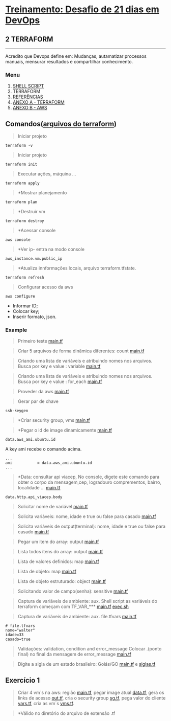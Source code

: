 # [Treinamento: Desafio de 21 dias em DevOps](../../README.md)
## 2 TERRAFORM
<hr>
Acredito que Devops define em: Mudanças, autamatizar processos manuais, mensurar resultados e compartilhar conhecimento.

### Menu
1. [SHELL SCRIPT](../shellscript/shellscript.md)
2. TERRAFORM
3. [REFERÊNCIAS](./../credit/credit.md)
4. [ANEXO A - TERRAFORM](../terraform/install/anexo_A_terraform_install.md)
5. [ANEXO B - AWS](../terraform/install/anexo_B_aws_install.md)

## Comandos([arquivos do terraform](example))

> Iniciar projeto
```
terraform -v
```

> Iniciar projeto
```
terraform init
```

> Executar ações, máquina ...
```
terraform apply
```

> *Mostrar planejamento
```
terraform plan
```

> *Destruir vm
```
terraform destroy
```

> *Acessar console
```
aws console
```

> *Ver ip- entra na modo console
```
aws_instance.vm.public_ip
```

> *Atualiza innformações locais, arquivo terraform.tfstate.
```
terraform refresh
```

> Configurar acesso da aws
```
aws configure
```
* Informar ID;
* Colocar key;
* Inserir formato, json.

### Example

> Primeiro teste
[main.tf](example/1/main.tf)

> Criar 5 arquivos de forma dinâmica diferentes: count
[main.tf](example/2/main.tf)

> Criando uma lista de variáveis e atribuindo nomes nos arquivos. Busca por key e value : variable
[main.tf](example/3/main.tf)

> Criando uma lista de variáveis e atribuindo nomes nos arquivos. Busca por key e value : for_each
[main.tf](example/3/main.tf)

> Proveder da aws
[main.tf](example/providers/1/main.tf)


> Gerar par de chave 
```
ssh-keygen
```

<!-- Pega o conteúdo -->
> *Criar security group, vms 
[main.tf](example/providers/3/main.tf)

> *Pegar o id de image dinamicamente
[main.tf](example/providers/4-data/main.tf)
```
data.aws_ami.ubuntu.id
```
A key ami recebe o comando acima.
```
...
ami           = data.aws_ami.ubuntu.id
...
```

> *Data: consultar api viacep,
No console, digete este comando para obter o corpo da mensagem,cep, logradouro comprementos, bairro, localidade ...
[main.tf](example/providers/4-data/api/main.tf)
```
data.http.api_viacep.body
```

> Solicitar nome de variável
[main.tf](example/5-variaveis/1/main.tf)

> Solicita variáveis: nome, idade e true ou false para casado
[main.tf](example/5-variaveis/2/main.tf)

> Solicita variáveis de output(terminal): nome, idade e true ou false para casado 
[main.tf](example/6-output/1/main.tf)


> Pegar um item do array: output 
[main.tf](example/6-output/2/main.tf)


> Lista todos itens do array: output 
[main.tf](example/6-output/3/main.tf)


> Lista de valores definidos: map 
[main.tf](example/6-output/4/main.tf)

> Lista de objeto: map 
[main.tf](example/6-output/5/main.tf)

> Lista de objeto estruturado: object 
[main.tf](example/6-output/6/main.tf)

> Solicitando valor de campo(senha): sensitive
[main.tf](example/6-output/7/main.tf)

> Captura de variáveis de ambiente: aux. Shell script
as variáveis do terraform começam com TF_VAR_***
[main.tf](example/6-output/8/main.tf)
[exec.sh](example/6-output/8/exec.sh)

> Captura de variáveis de ambiente: aux. file.tfvars
[main.tf](example/6-output/9/main.tf)
```
# file.tfvars
nome="walter"
idade=33
casado=true
```

> Validações: validation, condition and error_message
Colocar .(ponto final) no final da mensagem de error_message 
[main.tf](example/6-output/10/main.tf)

> Digite a sigla de um estado brasileiro: Goiás/GO
[main.tf](example/6-output/10/1/main.tf) e
[siglas.tf](example/6-output/10/1/sigla.tf)

## Exercício 1

> Criar 4 vm´s na aws: 
região [main.tf](example/7-exercicio/1/main.tf),
pegar image atual [data.tf](example/7-exercicio/1/data.tf),
gera os links de acesso [out.tf](example/7-exercicio/1/out.tf),
cria o security group [sg.tf](example/7-exercicio/1/sg.tf),
pega valor do cliente [vars.tf](example/7-exercicio/1/vars.tf),
cria as vm´s [vms.tf](example/7-exercicio/1/vms.tf).

>   *Válido no diretório do arquivo de extensão .tf